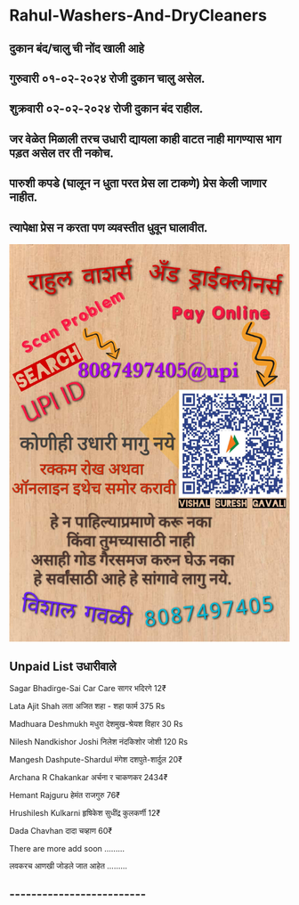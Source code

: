 # Rahul-Washers-And-DryCleaners

## **दुकान बंद/चालु ची नोंद खाली आहे**

## **गुरुवारी ०१-०२-२०२४ रोजी दुकान चालु असेल.**

## **शुक्रवारी ०२-०२-२०२४ रोजी दुकान बंद राहील.**



## **जर वेळेत मिळाली तरच उधारी द्यायला काही वाटत नाही मागण्यास भाग पड़त असेल तर ती नकोच.**


## **पारुशी कपडे (घालून न धुता परत प्रेस ला टाकणे) प्रेस केली जाणार नाहीत.**
## **त्यापेक्षा प्रेस न करता पण व्यवस्तीत धुवून घालावीत.**

![Udhari Image](2.jpg)


## **Unpaid List उधारीवाले**

Sagar Bhadirge-Sai Car Care सागर भदिरगे 12₹

Lata Ajit Shah लता अजित शहा - शहा फार्म 375 Rs

Madhuara Deshmukh मधुरा देशमुख-श्रेयश विहार 30 Rs

Nilesh Nandkishor Joshi निलेश नंदकिशोर जोशी 120 Rs

Mangesh Dashpute-Shardul मंगेश दशपुते-शार्दुल 20₹ 

Archana R Chakankar अर्चना र चाकणकर 2434₹

Hemant Rajguru हेमंत राजगुरु 76₹

Hrushilesh Kulkarni हृषिकेश सुधींद्र कुलकर्णी 12₹

Dada Chavhan दादा चव्हाण 60₹

There are more add soon .........

लवकरच आणखी जोडले जात आहेत .........

## -------------------------

